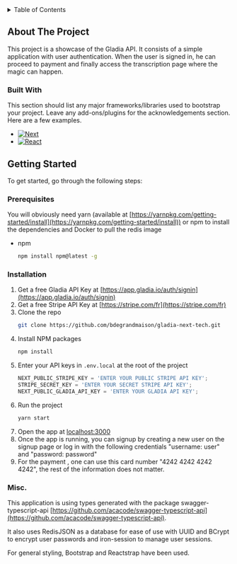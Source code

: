 <!-- TABLE OF CONTENTS -->
<details>
  <summary>Table of Contents</summary>
  <ol>
    <li>
      <a href="#about-the-project">About The Project</a>
      <ul>
        <li><a href="#built-with">Built With</a></li>
      </ul>
    </li>
    <li>
      <a href="#getting-started">Getting Started</a>
      <ul>
        <li><a href="#prerequisites">Prerequisites</a></li>
        <li><a href="#installation">Installation</a></li>
      </ul>
    </li>
    <li><a href="#usage">Usage</a></li>
  </ol>
</details>

<!-- ABOUT THE PROJECT -->

## About The Project

This project is a showcase of the Gladia API. It consists of a simple application with user authentication. When the user is signed in, he can proceed to payment and finally access the transcription page where the magic can happen.

### Built With

This section should list any major frameworks/libraries used to bootstrap your project. Leave any add-ons/plugins for the acknowledgements section. Here are a few examples.

- [![Next][Next.js]][Next-url]
- [![React][React.js]][React-url]

<!-- GETTING STARTED -->

## Getting Started

To get started, go through the following steps:

### Prerequisites

You will obviously need yarn (available at [https://yarnpkg.com/getting-started/install](https://yarnpkg.com/getting-started/install)) or npm to install the dependencies and Docker to pull the redis image

- npm
  ```sh
  npm install npm@latest -g
  ```

### Installation

1. Get a free Gladia API Key at [https://app.gladia.io/auth/signin](https://app.gladia.io/auth/signin)
2. Get a free Stripe API Key at [https://stripe.com/fr](https://stripe.com/fr)
3. Clone the repo
   ```sh
   git clone https://github.com/bdegrandmaison/gladia-next-tech.git
   ```
4. Install NPM packages
   ```sh
   npm install
   ```
5. Enter your API keys in `.env.local` at the root of the project
   ```js
   NEXT_PUBLIC_STRIPE_KEY = 'ENTER YOUR PUBLIC STRIPE API KEY';
   STRIPE_SECRET_KEY = 'ENTER YOUR SECRET STRIPE API KEY';
   NEXT_PUBLIC_GLADIA_API_KEY = 'ENTER YOUR GLADIA API KEY';
   ```
6. Run the project
   ```sh
   yarn start
   ```
7. Open the app at [localhost:3000](localhost:3000)
8. Once the app is running, you can signup by creating a new user on the signup page or log in with the following credentials "username: user" and "password: password"
9. For the payment , one can use this card number "4242 4242 4242 4242", the rest of the information does not matter.

### Misc.

This application is using types generated with the package swagger-typescript-api [https://github.com/acacode/swagger-typescript-api](https://github.com/acacode/swagger-typescript-api).

It also uses RedisJSON as a database for ease of use with UUID and BCrypt to encrypt user passwords and iron-session to manage user sessions.

For general styling, Bootstrap and Reactstrap have been used.

<!-- MARKDOWN LINKS & IMAGES -->
<!-- https://www.markdownguide.org/basic-syntax/#reference-style-links -->

[Next.js]: https://img.shields.io/badge/next.js-000000?style=for-the-badge&logo=nextdotjs&logoColor=white
[Next-url]: https://nextjs.org/
[React.js]: https://img.shields.io/badge/React-20232A?style=for-the-badge&logo=react&logoColor=61DAFB
[React-url]: https://reactjs.org/
